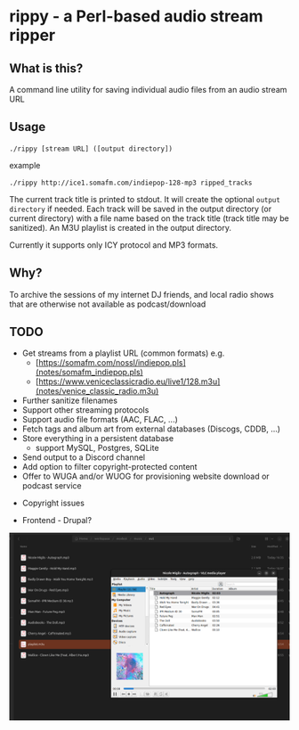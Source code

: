 # rippy - a Perl-based audio stream ripper

## What is this?
A command line utility for saving individual audio files from an audio stream URL

## Usage
```
./rippy [stream URL] ([output directory])
```
example
```
./rippy http://ice1.somafm.com/indiepop-128-mp3 ripped_tracks
```

The current track title is printed to stdout. It will create the optional ```output directory``` if needed.
Each track will be saved in the output directory (or current directory) with a file name based on the track title (track title may be sanitized).
An M3U playlist is created in the output directory.

Currently it supports only ICY protocol and MP3 formats.

## Why?
To archive the sessions of my internet DJ friends, and local radio shows that are otherwise not available as podcast/download 

## TODO
* Get streams from a playlist URL (common formats) e.g.
  - [https://somafm.com/nossl/indiepop.pls](notes/somafm_indiepop.pls)
  - [https://www.veniceclassicradio.eu/live1/128.m3u](notes/venice_classic_radio.m3u)
* Further sanitize filenames
* Support other streaming protocols
* Support audio file formats (AAC, FLAC, ...)
* Fetch tags and album art from external databases (Discogs, CDDB, ...)
* Store everything in a persistent database
  - support MySQL, Postgres, SQLite
* Send output to a Discord channel
* Add option to filter copyright-protected content
* Offer to WUGA and/or WUOG for provisioning website download or podcast service
 - Copyright issues
* Frontend - Drupal?

![screenshot of the playlist opened with VLC](screenshot.png)


